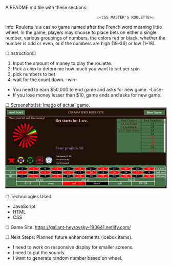 A README.md file with these sections:

                                            ☐<CSS MASTER'S ROULETTE>☐
info: Roulette is a casino game named after the French word meaning little wheel. 
In the game, players may choose to place bets on either a single number, various groupings of numbers, the colors red or black, 
whether the number is odd or even, or if the numbers are high (19–36) or low (1–18).

☐Instruction☐
1. Input the amount of money to play the roulette.
2. Pick a chip to determine how much you want to bet per spin
3. pick numbers to bet
4. wait for the count down.
-win-
- You need to earn $50,000 to end game and asks for new game.
-Lose-
- If you lose money lesser than $10, game ends and asks for new game.

☐ Screenshot(s): Image of actual game.
![alt text](https://github.com/ptds106/project_1/blob/master/img/Roulette_Screenshot.PNG?raw=true)

☐ Technologies Used:
- JavaScript
- HTML
- CSS


☐ Game Site:
https://gallant-heyrovsky-190641.netlify.com/


☐ Next Steps: Planned future enhancements (icebox items).
- I need to work on responsive display for smaller screens.
- I need to put the sounds.
- I want to generate random number based on wheel.
